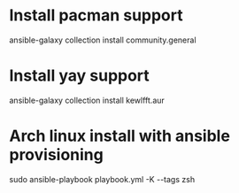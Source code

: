 # Install pacman support
ansible-galaxy collection install community.general
# Install yay support
ansible-galaxy collection install kewlfft.aur


# Arch linux install with ansible provisioning
sudo ansible-playbook playbook.yml -K --tags zsh
